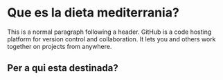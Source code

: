 
# Que es la dieta mediterrania?

This is a normal paragraph following a header. GitHub is a code hosting platform for version control and collaboration. It lets you and others work together on projects from anywhere.

## Per a qui esta destinada?

